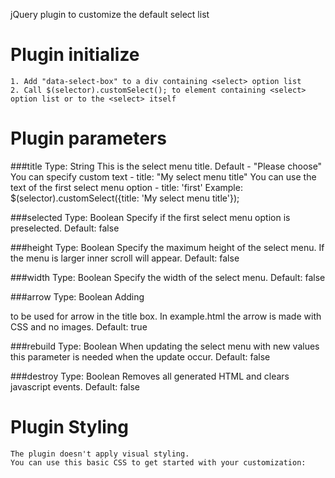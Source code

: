 jQuery plugin to customize the default select list

#	Plugin initialize
	1. Add "data-select-box" to a div containing <select> option list
	2. Call $(selector).customSelect(); to element containing <select> option list or to the <select> itself

#	Plugin parameters
###title
	Type: String
	This is the select menu title.
	Default - "Please choose"
	You can specify custom text - title: "My select menu title"
	You can use the text of the first select menu option - title: 'first'
	Example: $(selector).customSelect({title: 'My select menu title'});

###selected
	Type: Boolean
	Specify if the first select menu option is preselected.
	Default: false
	
###height
	Type: Boolean
	Specify the maximum height of the select menu. If the menu is larger inner scroll will appear.
	Default: false
	
###width
	Type: Boolean
	Specify the width of the select menu.
	Default: false
	
###arrow
	Type: Boolean
	Adding <div> to be used for arrow in the title box. In example.html the arrow is made with CSS and no images.
	Default: true
	
###rebuild
	Type: Boolean
	When updating the select menu with new values this parameter is needed when the update occur.
	Default: false
	
###destroy
	Type: Boolean
	Removes all generated HTML and clears javascript events.
	Default: false
	
#	Plugin Styling
	The plugin doesn't apply visual styling.
	You can use this basic CSS to get started with your customization:
